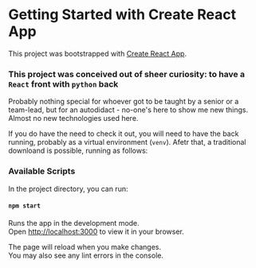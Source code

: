 # Getting Started with Create React App

This project was bootstrapped with [Create React App](https://github.com/facebook/create-react-app).

### **This project was conceived out of sheer curiosity: to have a `React` front with `python` back**

Probably nothing special for whoever got to be taught by a senior or a team-lead, but for an autodidact - no-one's here to show me new things.
Almost no new technologies used here.

If you do have the need to check it out, you will need to have the back running, probably as a virtual environment (`venv`). Afetr that, a traditional downloand is possible, running as follows:

### Available Scripts

In the project directory, you can run:

#### `npm start`

Runs the app in the development mode.\
Open [http://localhost:3000](http://localhost:3000) to view it in your browser.

The page will reload when you make changes.\
You may also see any lint errors in the console.
